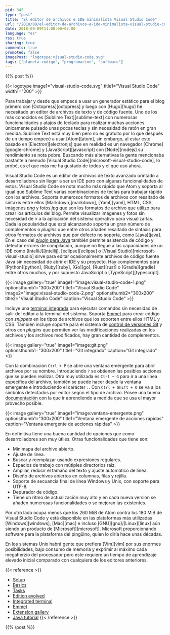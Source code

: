 ```yaml
---
pid: 345
type: "post"
title: "El editor de archivos e IDE minimalista Visual Studio Code"
url: "/2018/09/el-editor-de-archivos-e-ide-minimalista-visual-studio-code/"
date: 2018-09-09T11:00:00+02:00
language: "es"
rss: true
sharing: true
comments: true
promoted: false
imagePost: "logotype:visual-studio-code.svg"
tags: ["planeta-codigo", "programacion", "software"]
---
```


{{% post %}}

{{< logotype image1="visual-studio-code.svg" title1="Visual Studio Code" width1="200" >}}

Para trabajar y desde que empecé a usar un generador estático para el blog primero con [Octopress][octopress] y luego con [Hugo][hugo] he necesitado un editor de archivos de texto y de código fuente. Uno de los más conocidos es [Sublime Text][sublime-text] con numerosas funcionalidades y atajos de teclado para realizar muchas acciones únicamente pulsado unas pocas teclas y sin necesidad de ratón en gran medida. Sublime Text está muy bien pero no es gratuito por lo que después de un tiempo empecé a usar [Atom][atom], sin embargo, al estar este basado en [Electron][electronjs] que en realidad es un navegador [Chrome][google-chrome] y [JavaScript][javascript] con [Node][nodejs] su rendimiento se nota pobre. Buscando más alternativas la gente mencionaba bastante a menudo [Visual Studio Code][microsoft-visual-studio-code], lo probé, es el que más me ha gustado de todos y el que uso ahora.

Visual Studio Code es un editor de archivos de texto avanzado orintado a desarrolladores sin llegar a ser un IDE pero con algunas funcionalidades de estos. Visual Studio Code se nota mucho más rápido que Atom y soporta al igual que Sublime Text varias combinaciones de teclas para trabajar rápido con los archivos. Soporta numerosos formatos de archivos con resaltado de sintaxis entre ellos [Markdown][markdown], [Yaml][yaml], HTML, CSS, imágenes _png_ y fotos _jpg_ que son los formatos de archivo que utilizo para crear los artículos del blog. Permite visualizar imágenes y fotos sin necesidad de ir a la aplicación del sistema operativo para visualizarlas. Dada la popularidad que está alcanzando soporta un gran número de complementos o _plugins_ que entre otros añaden resaltado de sintaxis para otros formatos de archivos que por defecto no soporta, como [Java][java]. En el caso del [_plugin_ para Java](https://marketplace.visualstudio.com/items?itemName=redhat.java) también permite asistencia de código y detectar errores de compilación, aunque no llegue a las capacidades de un IDE como [IntelliJ][intellij], [eclipse][eclipse] o [Visual Studio][microsoft-visual-studio] sirve para editar ocasionalmente archivos de código fuente Java sin necesidad de abrir el IDE y su proyecto. Hay complementos para [Python][python], [Ruby][ruby], [Go][go], [Rust][rust] o [Gradle][gradle] entre otros muchos, y por supuesto JavaScript o [TypeScript][typescript].

{{< image
    gallery="true"
    image1="image:visual-studio-code-1.png" optionsthumb1="300x200" title1="Visual Studio Code"
    image2="image:visual-studio-code-2.png" optionsthumb2="300x200" title2="Visual Studio Code"
    caption="Visual Studio Code" >}}

Incluye una [terminal integrada](https://code.visualstudio.com/docs/editor/integrated-terminal) para ejecutar comandos sin necesidad de salir del editor a la terminal del sistema. Soporta [Emmet](https://code.visualstudio.com/docs/editor/emmet) para crear código con _snippets_ en los tipos de archivos que los soporten entre ellos HTML y CSS. También incluye soporte para el sistema de [control de versiones Git](https://code.visualstudio.com/docs/editor/versioncontrol) y otros con _plugins_ que permiten ver las modificaciones realizadas en los archivos y los archivos modificados, hay gran cantidad de complementos.

{{< image
    gallery="true"
    image1="image:git.png" optionsthumb1="300x200" title1="Git integrado"
    caption="Git integrado" >}}

Con la combinación `Ctrl + P` se abre una ventana emergente para abrir archivos por su nombre. Introduciendo `?` se obtienen las posibles acciones que se pueden realizar. Otra muy utilizada es `Ctrl + G` para ir a una línea específica del archivo, también se puede hacer desde la ventana emergente e introduciendo el carácter `:`. Con `Ctrl + Shift + O` se va a los símbolos detectados por editor según el tipo de archivo. Posee una buena [documentación](https://code.visualstudio.com/docs) con la que ir aprendiendo a medida que se usa el mayor provecho posible.

{{< image
    gallery="true"
    image1="image:ventana-emergente.png" optionsthumb1="300x200" title1="Ventana emergente de acciones rápidas"
    caption="Ventana emergente de acciones rápidas" >}}

En definitiva tiene una buena cantidad de opciones que como desarrolladores son muy útiles. Otras funcionalidades que tiene son:

* Minimapa del archivo abierto.
* Ajuste de linea.
* Buscar y reemplazar usando expresiones regulares.
* Espacios de trabajo con mútiples directorios raíz.
* Ampliar, reducir el tamaño del texto y ajuste automático de linea.
* Diseño de archivos abiertos en columnas, filas y rejilla.
* Soporte de secuancía final de línea Windows y Unix, con soporte para UTF-8.
* Depurador de código.
* Tiene un ritmo de actualización muy alto y en cada nueva versión se añaden numerosas funcionalidades o se mejoran las existentes.

Por otro lado ocupa menos que los 260 MiB de Atom contra los 180 MiB de Visual Studio Code y está disponible en las plataformas más utilizadas [Windows][windows], [Mac][mac] e incluso [GNU][gnu]/[Linux][linux] aún siendo un producto de [Microsoft][microsoft]. Microsoft proporcionando software para la plataforma del pingüino, quien lo diría hace unas décadas.

En los sistemas Unix habrá gente que prefiera [Vim][vim] por sus enormes posibilidades, bajo consumo de memoria y exprimir al máximo cada megaherzio del procesador pero este requiere un tiempo de aprendizaje elevado inicial comparado con cualquiera de los editores anteriores.

{{< reference >}}
* [Setup](https://code.visualstudio.com/docs/setup/setup-overview)
* [Basics](https://code.visualstudio.com/docs/editor/codebasics)
* [Tasks](https://code.visualstudio.com/Docs/editor/tasks)
* [Edition evolved](https://code.visualstudio.com/docs/editor/editingevolved)
* [Integrated terminal](https://code.visualstudio.com/docs/editor/integrated-terminal)
* [Emmet](https://code.visualstudio.com/docs/editor/emmet)
* [Extension gallery](https://code.visualstudio.com/docs/editor/extension-gallery)
* [Java tutorial](https://code.visualstudio.com/docs/java/java-tutorial)
{{< /reference >}}

{{% /post %}}
